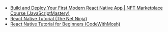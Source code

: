 - [Build and Deploy Your First Modern React Native App | NFT Marketplace Course (JavaScriptMastery)](https://www.youtube.com/watch?v=_ivIUCSOZ78&t=3197s)
- [React Native Tutorial (The Net Ninja)](https://www.youtube.com/watch?v=ur6I5m2nTvk&list=PL4cUxeGkcC9ixPU-QkScoRBVxtPPzVjrQ)
- [React Native Tutorial for Beginners (CodeWithMosh)](https://www.youtube.com/watch?v=0-S5a0eXPoc&t=1s)
